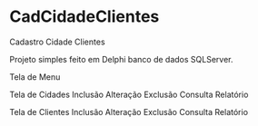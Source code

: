 # CadCidadeClientes
Cadastro Cidade Clientes

Projeto simples feito em Delphi banco de dados SQLServer.

Tela de Menu

Tela de Cidades
  Inclusão
  Alteração
  Exclusão
  Consulta
  Relatório
  
Tela de Clientes
  Inclusão
  Alteração
  Exclusão
  Consulta
  Relatório
